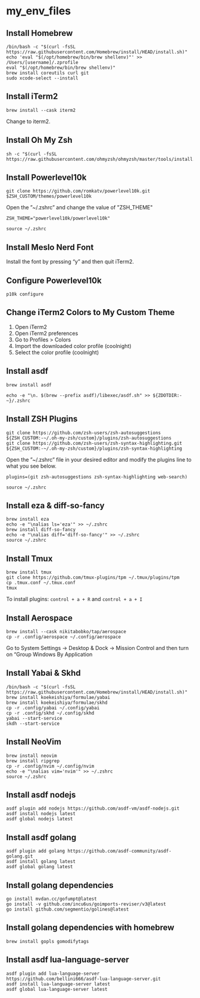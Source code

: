 # my_env_files

## Install Homebrew

```console
/bin/bash -c "$(curl -fsSL https://raw.githubusercontent.com/Homebrew/install/HEAD/install.sh)"
echo 'eval "$(/opt/homebrew/bin/brew shellenv)"' >> /Users/[username]/.zprofile
eval "$(/opt/homebrew/bin/brew shellenv)"
brew install coreutils curl git
sudo xcode-select --install
```

## Install iTerm2

```console
brew install --cask iterm2
```

Change to iterm2.

## Install Oh My Zsh

```console
sh -c "$(curl -fsSL https://raw.githubusercontent.com/ohmyzsh/ohmyzsh/master/tools/install.sh)"
```

## Install Powerlevel10k

```console
git clone https://github.com/romkatv/powerlevel10k.git $ZSH_CUSTOM/themes/powerlevel10k
```

Open the ”~/.zshrc” and change the value of "ZSH_THEME"

```console
ZSH_THEME="powerlevel10k/powerlevel10k"
```

```console
source ~/.zshrc
```

## Install Meslo Nerd Font

Install the font by pressing “y” and then quit iTerm2.

## Configure Powerlevel10k

```console
p10k configure
```

## Change iTerm2 Colors to My Custom Theme

1. Open iTerm2
2. Open iTerm2 preferences
3. Go to Profiles > Colors
4. Import the downloaded color profile (coolnight)
5. Select the color profile (coolnight)

## Install asdf

```console
brew install asdf

echo -e "\n. $(brew --prefix asdf)/libexec/asdf.sh" >> ${ZDOTDIR:-~}/.zshrc
```

## Install ZSH Plugins

```console
git clone https://github.com/zsh-users/zsh-autosuggestions ${ZSH_CUSTOM:-~/.oh-my-zsh/custom}/plugins/zsh-autosuggestions
git clone https://github.com/zsh-users/zsh-syntax-highlighting.git ${ZSH_CUSTOM:-~/.oh-my-zsh/custom}/plugins/zsh-syntax-highlighting
```

Open the ”~/.zshrc” file in your desired editor and modify the plugins line to what you see below.

```console
plugins=(git zsh-autosuggestions zsh-syntax-highlighting web-search)
```

```console
source ~/.zshrc
```

## Install eza & diff-so-fancy

```console
brew install eza
echo -e "\nalias ls='eza'" >> ~/.zshrc
brew install diff-so-fancy
echo -e "\nalias diff='diff-so-fancy'" >> ~/.zshrc
source ~/.zshrc
```

## Install Tmux

```console
brew install tmux
git clone https://github.com/tmux-plugins/tpm ~/.tmux/plugins/tpm
cp .tmux.conf ~/.tmux.conf
tmux
```

To install plugins: `control + a + R` and `control + a + I`

## Install Aerospace

```console
brew install --cask nikitabobko/tap/aerospace
cp -r .config/aerospace ~/.config/aerospace
```

Go to System Settings -> Desktop & Dock -> Mission Control and then turn on “Group Windows By Application

## Install Yabai & Skhd

```console
/bin/bash -c "$(curl -fsSL https://raw.githubusercontent.com/Homebrew/install/HEAD/install.sh)"
brew install koekeishiya/formulae/yabai
brew install koekeishiya/formulae/skhd
cp -r .config/yabai ~/.config/yabai
cp -r .config/skhd ~/.config/skhd
yabai --start-service
skdh --start-service
```

## Install NeoVim

```console
brew install neovim
brew install ripgrep
cp -r .config/nvim ~/.config/nvim
echo -e "\nalias vim='nvim'" >> ~/.zshrc
source ~/.zshrc
```

## Install asdf nodejs

```console
asdf plugin add nodejs https://github.com/asdf-vm/asdf-nodejs.git
asdf install nodejs latest
asdf global nodejs latest
```

## Install asdf golang

```console
asdf plugin add golang https://github.com/asdf-community/asdf-golang.git
asdf install golang latest
asdf global golang latest
```

## Install golang dependencies

```console
go install mvdan.cc/gofumpt@latest
go install -v github.com/incu6us/goimports-reviser/v3@latest
go install github.com/segmentio/golines@latest
```

## Install golang dependencies with homebrew

```console
brew install gopls gomodifytags
```

## Install asdf lua-language-server

```console
asdf plugin add lua-language-server https://github.com/bellini666/asdf-lua-language-server.git
asdf install lua-language-server latest
asdf global lua-language-server latest
```
